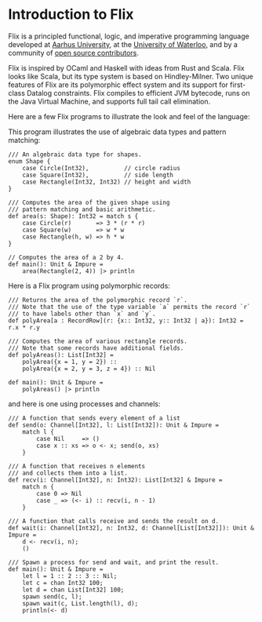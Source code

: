 # Introduction to Flix

Flix is a principled functional, logic, and
imperative programming language developed at
[Aarhus University](https://cs.au.dk/), at the
[University of Waterloo](https://uwaterloo.ca/), and
by a community of
[open source contributors](https://github.com/flix/flix).

Flix is inspired by OCaml and Haskell with ideas from
Rust and Scala.
Flix looks like Scala, but its type system is based
on Hindley-Milner.
Two unique features of Flix are its polymorphic
effect system and its support for first-class Datalog
constraints.
Flix compiles to efficient JVM bytecode, runs on the
Java Virtual Machine, and supports full tail call
elimination.

Here are a few Flix programs to illustrate the look
and feel of the language:

This program illustrates the use of algebraic data
types and pattern matching:

```flix
/// An algebraic data type for shapes.
enum Shape {
    case Circle(Int32),          // circle radius
    case Square(Int32),          // side length
    case Rectangle(Int32, Int32) // height and width
}

/// Computes the area of the given shape using
/// pattern matching and basic arithmetic.
def area(s: Shape): Int32 = match s {
    case Circle(r)       => 3 * (r * r)
    case Square(w)       => w * w
    case Rectangle(h, w) => h * w
}

// Computes the area of a 2 by 4.
def main(): Unit & Impure =
    area(Rectangle(2, 4)) |> println
```

Here is a Flix program using polymorphic records:

```flix
/// Returns the area of the polymorphic record `r`.
/// Note that the use of the type variable `a` permits the record `r`
/// to have labels other than `x` and `y`.
def polyArea[a : RecordRow](r: {x:: Int32, y:: Int32 | a}): Int32 = r.x * r.y

/// Computes the area of various rectangle records.
/// Note that some records have additional fields.
def polyAreas(): List[Int32] =
    polyArea({x = 1, y = 2}) ::
    polyArea({x = 2, y = 3, z = 4}) :: Nil

def main(): Unit & Impure =
    polyAreas() |> println
```

and here is one using processes and channels:

```flix
/// A function that sends every element of a list
def send(o: Channel[Int32], l: List[Int32]): Unit & Impure =
    match l {
        case Nil     => ()
        case x :: xs => o <- x; send(o, xs)
    }

/// A function that receives n elements
/// and collects them into a list.
def recv(i: Channel[Int32], n: Int32): List[Int32] & Impure =
    match n {
        case 0 => Nil
        case _ => (<- i) :: recv(i, n - 1)
    }

/// A function that calls receive and sends the result on d.
def wait(i: Channel[Int32], n: Int32, d: Channel[List[Int32]]): Unit & Impure =
    d <- recv(i, n);
    ()

/// Spawn a process for send and wait, and print the result.
def main(): Unit & Impure =
    let l = 1 :: 2 :: 3 :: Nil;
    let c = chan Int32 100;
    let d = chan List[Int32] 100;
    spawn send(c, l);
    spawn wait(c, List.length(l), d);
    println(<- d)
```

